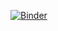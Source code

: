 [![Binder](https://mybinder.org/badge_logo.svg)](https://mybinder.org/v2/gh/JuanCastro36/Prueba-Binder/tree/main/Binder/HEAD)
